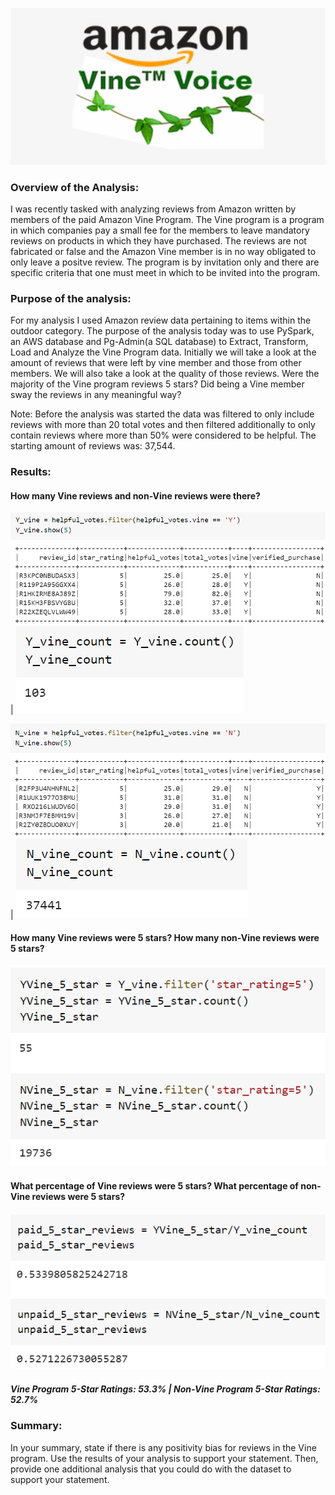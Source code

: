 ![graphic](images/amz.vine.graphic.jpg)

### Overview of the Analysis: 

I was recently tasked with analyzing reviews from Amazon written by members of the paid Amazon Vine Program. The Vine program is a program in which companies pay a small fee for the members to leave mandatory reviews on products in which they have purchased. The reviews are not fabricated or false and the Amazon Vine member is in no way obligated to only leave a positve review. The program is by invitation only and there are specific criteria that one must meet in which to be invited into the program.

### Purpose of the analysis:

For my analysis I used Amazon review data pertaining to items within the outdoor category. The purpose of the analysis today was to use PySpark, an AWS database and Pg-Admin(a SQL database) to Extract, Transform, Load and Analyze the Vine Program data. Initially we will take a look at the amount of reviews that were left by vine member and those from other members. We will also take a look at the quality of those reviews. Were the majority of the Vine program reviews 5 stars? Did being a Vine member sway the reviews in any meaningful way?

Note: Before the analysis was started the data was filtered to only include reviews with more than 20 total votes and then filtered additionally to only contain reviews where more than 50% were considered to be helpful. The starting amount of reviews was: 37,544.

### Results:

#### How many Vine reviews and non-Vine reviews were there?
![graphic](images/yvinedf.png)  |  ![graphic](images/yvinecount.png)

![graphic](images/nvinedf.png)  |  ![graphic](images/nvinecount.png)
#### How many Vine reviews were 5 stars? How many non-Vine reviews were 5 stars?
![graphic](images/5starrating.png)
#### What percentage of Vine reviews were 5 stars? What percentage of non-Vine reviews were 5 stars?
![graphic](images/percentof5stars.both.png)
##### Vine Program 5-Star Ratings: 53.3% | Non-Vine Program 5-Star Ratings: 52.7%

### Summary: 
In your summary, state if there is any positivity bias for reviews in the Vine program. Use the results of your analysis to support your statement. Then, provide one additional analysis that you could do with the dataset to support your statement.
